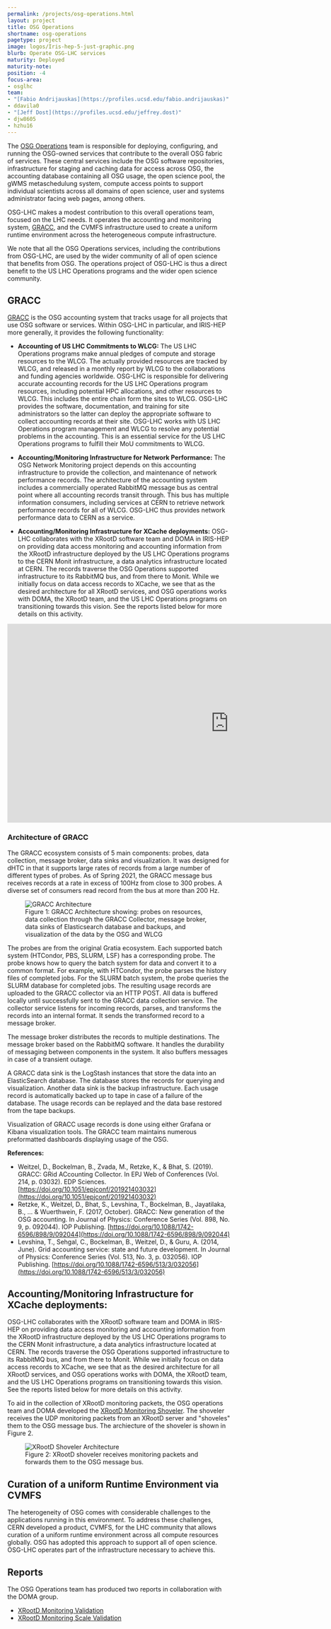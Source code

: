 ```yaml
---
permalink: /projects/osg-operations.html
layout: project
title: OSG Operations
shortname: osg-operations
pagetype: project
image: logos/Iris-hep-5-just-graphic.png
blurb: Operate OSG-LHC services
maturity: Deployed
maturity-note:
position: -4
focus-area:
- osglhc
team:
- "[Fabio Andrijauskas](https://profiles.ucsd.edu/fabio.andrijauskas)"
- ddavila0
- "[Jeff Dost](https://profiles.ucsd.edu/jeffrey.dost)"
- djw8605
- hzhu16
---
```


The [OSG Operations](https://osg-htc.org/operations/) team is responsible for
deploying, configuring, and running the OSG-owned services that contribute to the overall OSG fabric of services.
These central services include the OSG software repositories,
infrastructure for staging and caching data for access across OSG,
the accounting database containing all OSG usage, the open science pool, the gWMS metaschedulung system, compute access points to support individual scientists across all domains of open science,
user and systems administrator facing web pages, among others.

OSG-LHC makes a modest contribution to this overall operations team, focused on the LHC needs. It operates the accounting and monitoring system, [GRACC](https://gracc.opensciencegrid.org), and the CVMFS infrastructure used to create a uniform runtime environment across the heterogeneous compute infrastructure.

We note that all the OSG Operations services, including the contributions from OSG-LHC, are used by the wider community of all of open science that benefits from OSG. The operations project of OSG-LHC is thus a direct benefit to the US LHC Operations programs and the wider open science community.

## GRACC

[GRACC](https://gracc.opensciencegrid.org) is the OSG accounting system
that tracks usage for all projects that use OSG software or services.
Within OSG-LHC in particular, and IRIS-HEP more generally, it provides the following functionality:

*   **Accounting of US LHC Commitments to WLCG:**
    The US LHC Operations programs make annual pledges of compute and storage resources to the WLCG. The actually provided resources are tracked by WLCG, and released in a monthly report by WLCG to the collaborations and funding agencies worldwide. OSG-LHC is responsible for delivering accurate accounting records for the US LHC Operations program resources, including potential HPC allocations, and other resources to WLCG. This includes the entire chain form the sites to WLCG. OSG-LHC provides the software, documentation, and training for site administrators so the latter can deploy the appropriate software to collect accounting records at their site. OSG-LHC works with US LHC Operations program management and WLCG to resolve any potential problems in the accounting. This is an essential service for the US LHC Operations programs to fulfill their MoU commitments to WLCG.

*   **Accounting/Monitoring Infrastructure for Network Performance:**
The OSG Network Monitoring project depends on this accounting infrastructure to provide the collection, and maintenance of network performance records. The architecture of the accounting system includes a commercially operated RabbitMQ message bus as central point where all accounting records transit through. This bus has multiple information consumers, including services at CERN to retrieve network performance records for all of WLCG. OSG-LHC thus provides network performance data to CERN as a service.

*   **Accounting/Monitoring Infrastructure for XCache deployments:**
OSG-LHC collaborates with the XRootD software team and DOMA in IRIS-HEP on providing data access monitoring and accounting information from the XRootD infrastructure deployed by the US LHC Operations programs to the CERN Monit infrastructure, a data analytics infrastructure located at CERN. The records traverse the OSG Operations supported infrastructure to its RabbitMQ bus, and from there to Monit. While we initially focus on data access records to XCache, we see that as the desired architecture for all XRootD services, and OSG operations works with DOMA, the XRootD team, and the US LHC Operations programs on transitioning towards this vision. See the reports listed below for more details on this activity.

<iframe src="https://gracc.opensciencegrid.org/d-solo/000000074/gracc-home?orgId=1&from=1136073600000&to=now&panelId=15" width="1000" height="450" frameborder="0"></iframe>

### Architecture of GRACC

The GRACC ecosystem consists of 5 main components: probes, data collection, message
broker, data sinks and visualization.
It was designed for dHTC in that it supports large rates of records from a large number of different types of probes.
As of Spring 2021, the GRACC message bus receives records at a rate in excess of 100Hz from close to 300 probes.
A diverse set of consumers read record from the bus at more than 200 Hz.


<figure class="figure">
  <img src="/assets/images/GRACCArchitecture.png" class="img-fluid" alt="GRACC Architecture">
  <figcaption class="figure-caption">Figure 1: GRACC Architecture showing: probes on resources, data collection through the GRACC Collector, message broker,  data sinks of Elasticsearch database and backups, and visualization of the data by the OSG and WLCG</figcaption>
</figure>


The probes are from the original Gratia ecosystem. Each supported batch system
(HTCondor, PBS, SLURM, LSF) has a corresponding probe. The probe knows how to query
the batch system for data and convert it to a common format. For example, with HTCondor,
the probe parses the history files of completed jobs. For the SLURM batch system, the probe
queries the SLURM database for completed jobs. The resulting usage records are uploaded
to the GRACC collector via an HTTP POST. All data is buffered locally until successfully
sent to the GRACC data collection service.  The collector service listens for incoming records, parses, and transforms the records into an internal
format. It sends the transformed record to a message broker.

The message broker distributes the records to multiple destinations. The message broker based on the RabbitMQ software. It handles the durability of messaging between
components in the system. It also buffers messages in case of a transient outage.

A GRACC data sink is the LogStash instances that store the data into an ElasticSearch database. The database stores the records for querying and visualization.
Another data sink is the backup infrastructure. Each usage record is automatically backed
up to tape in case of a failure of the database. The usage records can be replayed and the data
base restored from the tape backups.

Visualization of GRACC usage records is done using either Grafana or Kibana visualization tools. The GRACC team maintains numerous preformatted dashboards displaying
usage of the OSG.

**References:**
- Weitzel, D., Bockelman, B., Zvada, M., Retzke, K., & Bhat, S. (2019). GRACC: GRid ACcounting Collector. In EPJ Web of Conferences (Vol. 214, p. 03032). EDP Sciences. [https://doi.org/10.1051/epjconf/201921403032](https://doi.org/10.1051/epjconf/201921403032)
- Retzke, K., Weitzel, D., Bhat, S., Levshina, T., Bockelman, B., Jayatilaka, B., ... & Wuerthwein, F. (2017, October). GRACC: New generation of the OSG accounting. In Journal of Physics: Conference Series (Vol. 898, No. 9, p. 092044). IOP Publishing. [https://doi.org/10.1088/1742-6596/898/9/092044](https://doi.org/10.1088/1742-6596/898/9/092044)
- Levshina, T., Sehgal, C., Bockelman, B., Weitzel, D., & Guru, A. (2014, June). Grid accounting service: state and future development. In Journal of Physics: Conference Series (Vol. 513, No. 3, p. 032056). IOP Publishing. [https://doi.org/10.1088/1742-6596/513/3/032056](https://doi.org/10.1088/1742-6596/513/3/032056)


## Accounting/Monitoring Infrastructure for XCache deployments: 

OSG-LHC collaborates with the XRootD software team and DOMA in IRIS-HEP on providing data access monitoring and accounting information from the XRootD infrastructure deployed by the US LHC Operations programs to the CERN Monit infrastructure, a data analytics infrastructure located at CERN. The records traverse the OSG Operations supported infrastructure to its RabbitMQ bus, and from there to Monit. While we initially focus on data access records to XCache, we see that as the desired architecture for all XRootD services, and OSG operations works with DOMA, the XRootD team, and the US LHC Operations programs on transitioning towards this vision. See the reports listed below for more details on this activity.

To aid in the collection of XRootD monitoring packets, the OSG operations team and DOMA developed the [XRootD Monitoring Shoveler](https://github.com/opensciencegrid/xrootd-monitoring-shoveler).  The shoveler receives the UDP monitoring packets from an XRootD server and "shoveles" them to the OSG message bus.  The archiecture of the shoveler is shown in Figure 2.

<figure class="figure">
  <img src="/assets/images/XRootDMonitoringDiagram.png" class="img-fluid" alt="XRootD Shoveler Architecture">
  <figcaption class="figure-caption">Figure 2: XRootD shoveler receives monitoring packets and forwards them to the OSG message bus.</figcaption>
</figure>



## Curation of a uniform Runtime Environment via CVMFS

The heterogeneity of OSG comes with considerable challenges to the applications running in this environment. To address these challenges, CERN developed a product, CVMFS, for the LHC community that allows curation of a uniform runtime environment across all compute resources globally. OSG has adopted this approach to support all of open science. OSG-LHC operates part of the infrastructure necessary to achieve this.

## Reports

The OSG Operations team has produced two reports in collaboration with the DOMA group.

-   [XRootD Monitoring Validation](https://doi.org/10.5281/zenodo.3981359)
-   [XRootD Monitoring Scale Validation](https://doi.org/10.5281/zenodo.4688624)

